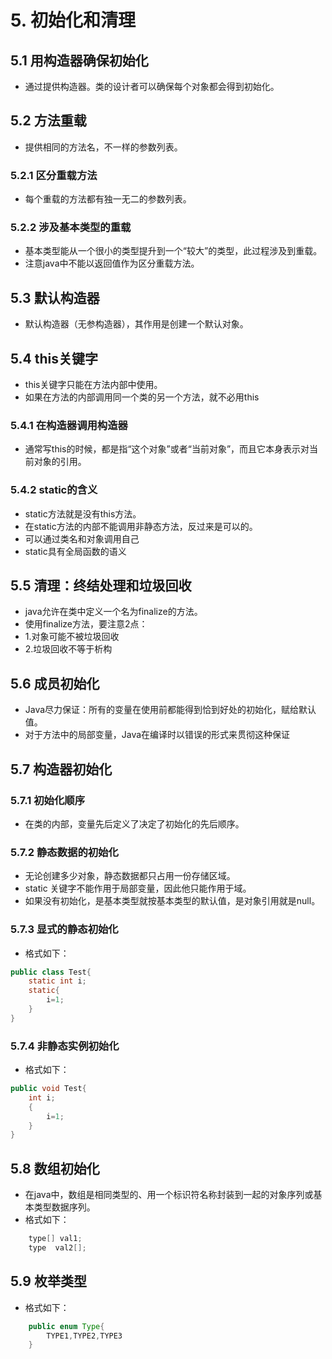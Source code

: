 # 5. 初始化和清理
## 5.1 用构造器确保初始化
+ 通过提供构造器。类的设计者可以确保每个对象都会得到初始化。
## 5.2 方法重载
+ 提供相同的方法名，不一样的参数列表。
### 5.2.1 区分重载方法
+ 每个重载的方法都有独一无二的参数列表。
### 5.2.2 涉及基本类型的重载
+ 基本类型能从一个很小的类型提升到一个“较大”的类型，此过程涉及到重载。
+ 注意java中不能以返回值作为区分重载方法。
## 5.3 默认构造器
+ 默认构造器（无参构造器），其作用是创建一个默认对象。
## 5.4 this关键字
+ this关键字只能在方法内部中使用。
+ 如果在方法的内部调用同一个类的另一个方法，就不必用this
### 5.4.1 在构造器调用构造器
+ 通常写this的时候，都是指“这个对象”或者“当前对象”，而且它本身表示对当前对象的引用。
### 5.4.2 static的含义
+ static方法就是没有this方法。
+ 在static方法的内部不能调用非静态方法，反过来是可以的。
+ 可以通过类名和对象调用自己
+ static具有全局函数的语义
## 5.5 清理：终结处理和垃圾回收
+ java允许在类中定义一个名为finalize的方法。
+ 使用finalize方法，要注意2点：  
+ 1.对象可能不被垃圾回收
+ 2.垃圾回收不等于析构
## 5.6 成员初始化
+ Java尽力保证：所有的变量在使用前都能得到恰到好处的初始化，赋给默认值。
+ 对于方法中的局部变量，Java在编译时以错误的形式来贯彻这种保证
## 5.7 构造器初始化
### 5.7.1 初始化顺序
+ 在类的内部，变量先后定义了决定了初始化的先后顺序。
### 5.7.2 静态数据的初始化
+ 无论创建多少对象，静态数据都只占用一份存储区域。
+ static 关键字不能作用于局部变量，因此他只能作用于域。
+ 如果没有初始化，是基本类型就按基本类型的默认值，是对象引用就是null。
### 5.7.3 显式的静态初始化
+ 格式如下：
```java
public class Test{
    static int i;
    static{
        i=1;
    }
}
```
### 5.7.4 非静态实例初始化
+ 格式如下：
```java
public void Test{
    int i;
    {
        i=1;
    }
}
```
## 5.8 数组初始化
+ 在java中，数组是相同类型的、用一个标识符名称封装到一起的对象序列或基本类型数据序列。
+ 格式如下：
```java
    type[] val1;
    type  val2[];
```
## 5.9 枚举类型
+ 格式如下：
```java
    public enum Type{
        TYPE1,TYPE2,TYPE3
    }
```



